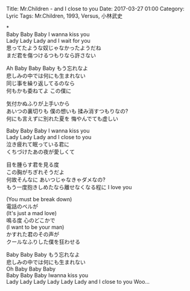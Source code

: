 Title: Mr.Children - and I close to you
Date: 2017-03-27 01:00
Category: Lyric
Tags: Mr.Children, 1993, Versus, 小林武史


\*  
Baby Baby Baby I wanna kiss you  
Lady Lady Lady and I wait for you  
思ってたような奴じゃなかったようだね  
まだ君を傷つけるつもりなら許さない  

Ah Baby Baby Baby もう忘れなよ  
悲しみの中では何にも生まれない  
同じ事を繰り返してるのなら  
何もかも委ねてよ この僕に  

気付かぬふりが上手いから  
あいつの裏切りも 僕の想いも 揉み消すつもりなの?  
何にも言えずに別れた夏を 悔やんでても虚しい  

Baby Baby Baby I wanna kiss you  
Lady Lady Lady and I close to you  
泣き疲れて眠っている君に  
くちづけたあの夜が愛しくて  

目を腫らす君を見る度  
この胸がちぎれそうだよ  
何故そんなに あいつじゃなきゃダメなの?  
もう一度抱きしめたなら離せなくなる程に I love you  

(You must be break down)  
電話のベルが  
(It's just a mad love)  
鳴る度 心のどこかで  
(I want to be your man)  
かすれた君のその声が  
クールなふりした僕を狂わせる  

Baby Baby Baby もう忘れなよ  
悲しみの中では何にも生まれない  
Oh Baby Baby Baby  
Baby Baby Baby Iwanna kiss you  
Lady Lady Lady Lady Lady Lady and I close to you Woo…  
